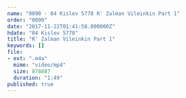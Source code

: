 ```yaml
---
name: "0090 - 04 Kislev 5778 R' Zalman Vileinkin Part 1"
order: "0090"
date: "2017-11-22T01:41:58.000000Z"
hdate: "04 Kislev 5778"
title: "R' Zalman Vileinkin Part 1"
keywords: []
file:
- ext: ".m4a"
  mime: "video/mp4"
  size: 878887
  duration: "1:49"
published: true
---
```


